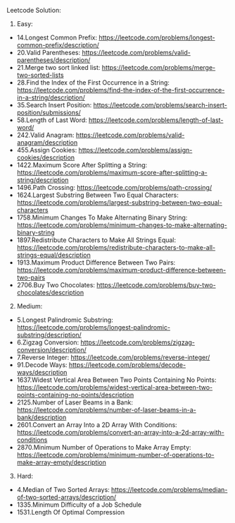 Leetcode Solution:

1. Easy:
- 14.Longest Common Prefix: https://leetcode.com/problems/longest-common-prefix/description/
- 20.Valid Parentheses: https://leetcode.com/problems/valid-parentheses/description/
- 21.Merge two sort linked list: https://leetcode.com/problems/merge-two-sorted-lists
- 28.Find the Index of the First Occurrence in a String: https://leetcode.com/problems/find-the-index-of-the-first-occurrence-in-a-string/description/
- 35.Search Insert Position: https://leetcode.com/problems/search-insert-position/submissions/
- 58.Length of Last Word: https://leetcode.com/problems/length-of-last-word/
- 242.Valid Anagram: https://leetcode.com/problems/valid-anagram/description
- 455.Assign Cookies: https://leetcode.com/problems/assign-cookies/description
- 1422.Maximum Score After Splitting a String: https://leetcode.com/problems/maximum-score-after-splitting-a-string/description
- 1496.Path Crossing: https://leetcode.com/problems/path-crossing/
- 1624.Largest Substring Between Two Equal Characters: https://leetcode.com/problems/largest-substring-between-two-equal-characters
- 1758.Minimum Changes To Make Alternating Binary String: https://leetcode.com/problems/minimum-changes-to-make-alternating-binary-string
- 1897.Redistribute Characters to Make All Strings Equal: https://leetcode.com/problems/redistribute-characters-to-make-all-strings-equal/description
- 1913.Maximum Product Difference Between Two Pairs: https://leetcode.com/problems/maximum-product-difference-between-two-pairs
- 2706.Buy Two Chocolates: https://leetcode.com/problems/buy-two-chocolates/description

2. Medium:
- 5.Longest Palindromic Substring: https://leetcode.com/problems/longest-palindromic-substring/description/
- 6.Zigzag Conversion: https://leetcode.com/problems/zigzag-conversion/description/
- 7.Reverse Integer: https://leetcode.com/problems/reverse-integer/
- 91.Decode Ways: https://leetcode.com/problems/decode-ways/description
- 1637.Widest Vertical Area Between Two Points Containing No Points: https://leetcode.com/problems/widest-vertical-area-between-two-points-containing-no-points/description
- 2125.Number of Laser Beams in a Bank: https://leetcode.com/problems/number-of-laser-beams-in-a-bank/description
- 2601.Convert an Array Into a 2D Array With Conditions: https://leetcode.com/problems/convert-an-array-into-a-2d-array-with-conditions
- 2870.Minimum Number of Operations to Make Array Empty: https://leetcode.com/problems/minimum-number-of-operations-to-make-array-empty/description

3. Hard:
- 4.Median of Two Sorted Arrays: https://leetcode.com/problems/median-of-two-sorted-arrays/description/
- 1335.Minimum Difficulty of a Job Schedule
- 1531.Length Of Optimal Compression
